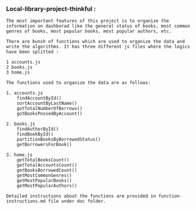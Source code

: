 ### Local-library-project-thinkful :
    The most important features of this project is to organize the information on dashborad like the general status of books, most common genres of books, most popular books, most popular authors, etc.

    There are bunsh of functions which are used to organize the data and write the algorithms. It has three different js files where the logics have been splitted : 

    1 accounts.js
    2 books.js
    3 home.js

    The functions used to organize the data are as follows:

    1. accounts.js
        findAccountById()
        sortAccountByLastName()
        gotTotalNumberOfBorrows()
        gotBooksPossedByAccount()
    
    2. books.js
        findAuthorById()
        findBookById()
        partitionBooksByBorrowedStatus()
        getBorrowersForBook()

    3. home.js
        getTotalBooksCount()
        getTotalAccountsCount()
        getBooksBorrowedCount()
        getMostCommonGenres()
        getMostPopularBooks()
        getMostPopularAuthors()

    Detailed instructions about the functions are provided in function-instructions.md file under doc folder.
